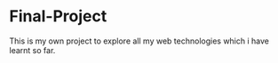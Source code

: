 # Final-Project
This is my own project to explore all my web technologies which i have learnt so far.
